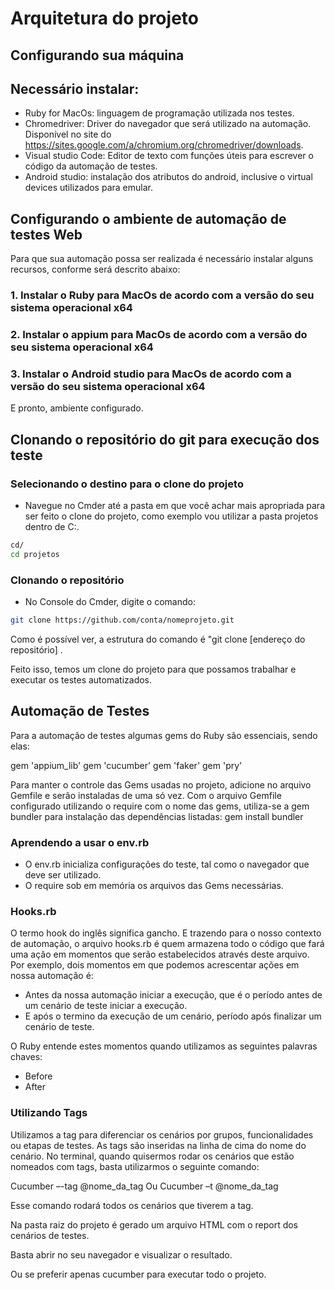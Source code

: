 <h1>Arquitetura do projeto</h1>

Configurando sua máquina
-------------------------
Necessário instalar:
-----------------------

*	Ruby for MacOs: linguagem de programação utilizada nos testes.
*	Chromedriver: Driver do navegador que será utilizado na automação. Disponível no site do <https://sites.google.com/a/chromium.org/chromedriver/downloads>.
*	Visual studio Code: Editor de texto com funções úteis para escrever o código da automação de testes.
* Android studio: instalação dos atributos do android, inclusive o virtual devices utilizados para emular.


Configurando o ambiente de automação de testes Web
------------------------------------------------------------

Para que sua automação possa ser realizada é necessário instalar alguns recursos, conforme será descrito abaixo:


<h3>1. Instalar o Ruby para MacOs de acordo com a versão do seu sistema operacional x64</h3>

<h3>2. Instalar o appium para MacOs de acordo com a versão do seu sistema operacional x64</h3>

<h3>3. Instalar o Android studio para MacOs de acordo com a versão do seu sistema operacional x64</h3>


E pronto, ambiente configurado.

Clonando o repositório do git para execução dos teste
------------------------------------------------------

<h3>Selecionando o destino para o clone do projeto</h3>

*	Navegue no Cmder até a pasta em que você achar mais apropriada para ser feito o clone do projeto, como exemplo vou utilizar a pasta projetos dentro de C:.
```bash
cd/
cd projetos
```

<h3>Clonando o repositório </h3>

*	No Console do Cmder, digite o comando:

````bash
git clone https://github.com/conta/nomeprojeto.git

````
Como é possível ver, a estrutura do comando é "git clone [endereço do repositório] .

Feito isso, temos um clone do projeto para que possamos trabalhar e executar os testes automatizados.


Automação de Testes
--------------------

Para a automação de testes algumas gems do Ruby são essenciais, sendo elas:

gem 'appium_lib'
gem 'cucumber'
gem 'faker'
gem 'pry'


Para manter o controle das Gems usadas no projeto, adicione no arquivo Gemfile e serão instaladas de uma só vez.
Com o arquivo Gemfile configurado utilizando o require com o nome das gems, utiliza-se a gem bundler para instalação das dependências listadas:
gem install bundler


<h3>Aprendendo a usar o env.rb</h3>

*	O env.rb inicializa configurações do teste, tal como o navegador que deve ser utilizado.
*	O require sob em memória os arquivos das Gems necessárias.

<h3>Hooks.rb</h3>

O termo hook do inglês significa gancho. E trazendo para o nosso contexto de automação, o arquivo hooks.rb é quem armazena todo o código que fará uma ação em momentos que serão estabelecidos através deste arquivo.
Por exemplo, dois momentos em que podemos acrescentar ações em nossa automação é:

*	Antes da nossa automação iniciar a execução, que é o período antes de um cenário de teste iniciar a execução.
*	E após o termino da execução de um cenário, período após finalizar um cenário de teste.

O Ruby entende estes momentos quando utilizamos as seguintes palavras chaves:

*	Before
*	After

<h3>Utilizando Tags</h3>

Utilizamos a tag para diferenciar os cenários por grupos, funcionalidades ou etapas de testes. As tags são inseridas na linha de cima do nome do cenário.
No terminal, quando quisermos rodar os cenários que estão nomeados com tags, basta utilizarmos o seguinte comando:

Cucumber –-tag @nome_da_tag
Ou 
Cucumber –t @nome_da_tag

Esse comando rodará todos os cenários que tiverem a tag.

Na pasta raiz do projeto é gerado um arquivo HTML com o report dos cenários de testes.

Basta abrir no seu navegador e visualizar o resultado.

Ou se  preferir apenas cucumber para executar todo o projeto.

